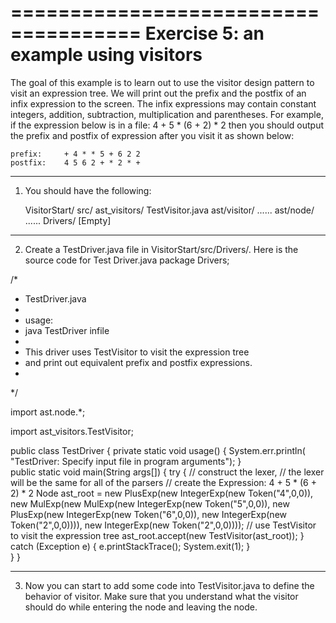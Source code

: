 =====================================
Exercise 5: an example using visitors
=====================================

The goal of this example is to learn out to use the visitor design pattern to visit an expression tree. We will print out the prefix and the postfix of an infix expression to the screen. The infix expressions may contain constant integers, addition, subtraction,  multiplication and parentheses. For example, if the expression below is in a file:
	4 + 5 * (6 + 2) * 2
then you should output the prefix and postfix of expression after you visit it as shown below:

    prefix:     + 4 * * 5 + 6 2 2
    postfix:    4 5 6 2 + * 2 * +

------------------------------
1) You should have the following:

	VisitorStart/
		src/
			ast_visitors/
				TestVisitor.java
			ast/visitor/
				......
			ast/node/
				......
			Drivers/
				[Empty]				
	
---------------------------------
2) Create a TestDriver.java file in VisitorStart/src/Drivers/. Here is the source code for Test Driver.java
package Drivers;

/*
 * TestDriver.java
 *
 * usage: 
 *   java TestDriver infile
 *
 * This driver uses TestVisitor to visit the expression tree
 * and print out equivalent prefix and postfix expressions.
 *
 */

import ast.node.*;

import ast_visitors.TestVisitor;

public class TestDriver {
	private static void usage() {
		System.err.println(
		"TestDriver: Specify input file in program arguments");
	}	 
	public static void main(String args[]) 
	{
		try {
			// construct the lexer, 
			// the lexer will be the same for all of the parsers
			// create the Expression: 4 + 5 * (6 + 2) * 2
			Node ast_root = new PlusExp(new IntegerExp(new Token("4",0,0)),
					new MulExp(new MulExp(new IntegerExp(new Token("5",0,0)),
					new PlusExp(new IntegerExp(new Token("6",0,0)), 
					new IntegerExp(new Token("2",0,0)))),
					new IntegerExp(new Token("2",0,0))));
			// use TestVisitor to visit the expression tree
			ast_root.accept(new TestVisitor(ast_root));
		} catch (Exception e) {
			e.printStackTrace();
			System.exit(1);
		}  
	}
}


---------------------------------
3) Now you can start to add some code into TestVisitor.java to define the behavior of visitor. Make sure that you understand what the visitor should do while entering the node and leaving the node.
